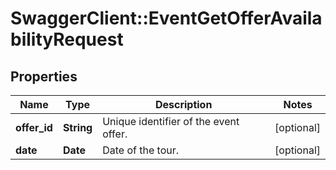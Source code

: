 # SwaggerClient::EventGetOfferAvailabilityRequest

## Properties
Name | Type | Description | Notes
------------ | ------------- | ------------- | -------------
**offer_id** | **String** | Unique identifier of the event offer. | [optional] 
**date** | **Date** | Date of the tour. | [optional] 

